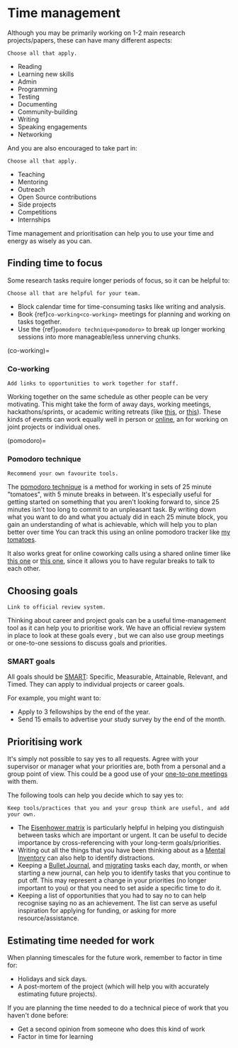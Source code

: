 # Time management

Although you may be primarily working on 1-2 main research projects/papers, these can have many different aspects:

```{admonition} FIXME Instructions
Choose all that apply.
```

- Reading
- Learning new skills
- Admin
- Programming
- Testing
- Documenting
- Community-building
- Writing
- Speaking engagements
- Networking

And you are also encouraged to take part in:

```{admonition} FIXME Instructions
Choose all that apply.
```

- Teaching
- Mentoring
- Outreach
- Open Source contributions
- Side projects
- Competitions
- Internships

<!--TODO: Cross-reference to opportunities-->

Time management and prioritisation can help you to use your time and energy as wisely as you can.

## Finding time to focus

Some research tasks require longer periods of focus, so it can be helpful to:

```{admonition} FIXME Instructions
Choose all that are helpful for your team.
```

- Block calendar time for time-consuming tasks like writing and analysis. 
- Book {ref}`co-working<co-working>` meetings for planning and working on tasks together.
- Use the {ref}`pomodoro technique<pomodoro>` to break up longer working sessions into more manageable/less unnerving chunks.

(co-working)=
### Co-working

```{admonition} FIXME Instructions
Add links to opportunities to work together for staff.
```

Working together on the same schedule as other people can be very motivating.
This might take the form of away days, working meetings, hackathons/sprints, or academic writing retreats (like [this](https://writingwithpam.wordpress.com/), or [this](https://blogs.lse.ac.uk/impactofsocialsciences/2020/11/09/how-to-run-an-academic-writing-retreat-and-bring-the-campus-back-together/)).
These kinds of events can work equally well in person or [online](https://the-turing-way.netlify.app/collaboration/remote-collab/remote-collab-coworking.html), an for working on joint projects or individual ones.

(pomodoro)=
### Pomodoro technique

```{admonition} FIXME Instructions
Recommend your own favourite tools.
```

The [pomodoro technique](https://francescocirillo.com/pages/pomodoro-technique) is a method for working in sets of 25 minute "tomatoes", with 5 minute breaks in between.
It's especially useful for getting started on something that you aren't looking forward to, since 25 minutes isn't too long to commit to an unpleasant task.
By writing down what you want to do and what you actualy did in each 25 minute block, you gain an understanding of what is achievable, which will help you to plan better over time
You can track this using an online pomodoro tracker like [my tomatoes](https://mytomatoes.com/).

It also works great for online coworking calls using a shared online timer like [this one](https://cuckoo.team/) or [this one](https://marinaratimer.com/), since it allows you to have regular breaks to talk to each other.

## Choosing goals 

```{admonition} FIXME Instructions
Link to official review system.
```

Thinking about career and project goals can be a useful time-management tool as it can help you to prioritise work.
We have an official review system in place to look at these goals every <TIMEFRAME>, but we can also use group meetings or one-to-one sessions to discuss goals and priorities.
  
### SMART goals

All goals should be [SMART](https://clockify.me/blog/productivity/smart-goals/): Specific, Measurable, Attainable, Relevant, and Timed.
They can apply to individual projects or career goals.

For example, you might want to:

- Apply to 3 fellowships by the end of the year. 
- Send 15 emails to advertise your study survey by the end of the month.

## Prioritising work
It's simply not possible to say yes to all requests.
Agree with your supervisor or manager what your priorities are, both from a personal and a group point of view.
This could be a good use of your [one-to-one meetings](../research-environment/one-to-ones.md) with them.

The following tools can help you decide which to say yes to:

```{admonition} FIXME Instructions
Keep tools/practices that you and your group think are useful, and add your own.
```

- The [Eisenhower matrix](https://www.eisenhower.me/eisenhower-matrix/) is particularly helpful in helping you distinguish between tasks which are important or urgent. It can be useful to decide importance by cross-referencing with your long-term goals/priorities. 
- Writing out all the things that you have been thinking about as a [Mental Inventory](https://bulletjournal.com/blogs/bulletjournalist/mental-inventory) can also help to identify distractions.
- Keeping a [Bullet Journal](https://bulletjournal.com/pages/learn), and [migrating](https://bulletjournal.com/blogs/bulletjournalist/migration) tasks each day, month, or when starting a new journal, can help you to identify tasks that you continue to put off. This may represent a change in your priorities (no longer important to you) or that you need to set aside a specific time to do it.
- Keeping a list of opportunities that you had to say no to can help recognise saying no as an achievement. The list can serve as useful inspiration for applying for funding, or asking for more resource/assistance.
    
## Estimating time needed for work
When planning timescales for the future work, remember to factor in time for:

- Holidays and sick days.
- A post-mortem of the project (which will help you with accurately estimating future projects).

If you are planning the time needed to do a technical piece of work that you haven't done before:

- Get a second opinion from someone who does this kind of work
- Factor in time for learning
  
<!--
TODO: add something about 
## Scheduling tasks
E.g. GANNT, maybe link to Tools (Issue trackers, Trello, Calendar, etc
-->
